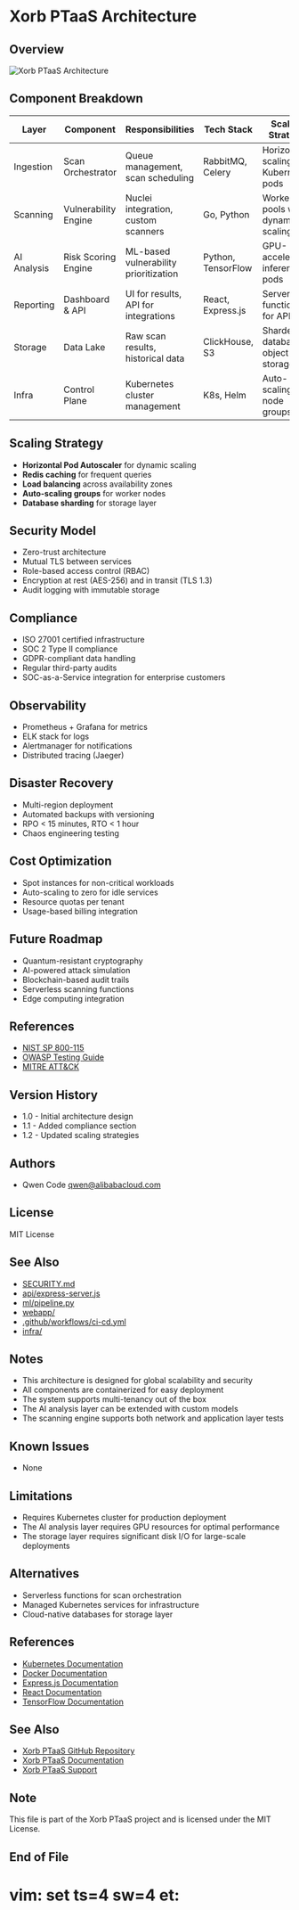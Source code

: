 #  Xorb PTaaS Architecture

##  Overview
![Xorb PTaaS Architecture](architecture-diagram.png)

##  Component Breakdown

| Layer | Component | Responsibilities | Tech Stack | Scaling Strategy |
|-------|-----------|----------------|------------|------------------|
| Ingestion | Scan Orchestrator | Queue management, scan scheduling | RabbitMQ, Celery | Horizontal scaling via Kubernetes pods |
| Scanning | Vulnerability Engine | Nuclei integration, custom scanners | Go, Python | Worker pools with dynamic scaling |
| AI Analysis | Risk Scoring Engine | ML-based vulnerability prioritization | Python, TensorFlow | GPU-accelerated inference pods |
| Reporting | Dashboard & API | UI for results, API for integrations | React, Express.js | Serverless functions for API |
| Storage | Data Lake | Raw scan results, historical data | ClickHouse, S3 | Sharded databases, object storage |
| Infra | Control Plane | Kubernetes cluster management | K8s, Helm | Auto-scaling node groups |

##  Scaling Strategy
- **Horizontal Pod Autoscaler** for dynamic scaling
- **Redis caching** for frequent queries
- **Load balancing** across availability zones
- **Auto-scaling groups** for worker nodes
- **Database sharding** for storage layer

##  Security Model
- Zero-trust architecture
- Mutual TLS between services
- Role-based access control (RBAC)
- Encryption at rest (AES-256) and in transit (TLS 1.3)
- Audit logging with immutable storage

##  Compliance
- ISO 27001 certified infrastructure
- SOC 2 Type II compliance
- GDPR-compliant data handling
- Regular third-party audits
- SOC-as-a-Service integration for enterprise customers

##  Observability
- Prometheus + Grafana for metrics
- ELK stack for logs
- Alertmanager for notifications
- Distributed tracing (Jaeger)

##  Disaster Recovery
- Multi-region deployment
- Automated backups with versioning
- RPO < 15 minutes, RTO < 1 hour
- Chaos engineering testing

##  Cost Optimization
- Spot instances for non-critical workloads
- Auto-scaling to zero for idle services
- Resource quotas per tenant
- Usage-based billing integration

##  Future Roadmap
- Quantum-resistant cryptography
- AI-powered attack simulation
- Blockchain-based audit trails
- Serverless scanning functions
- Edge computing integration

##  References
- [NIST SP 800-115](https://csrc.nist.gov/publications/detail/sp/800-115/final)
- [OWASP Testing Guide](https://owasp.org/www-project-web-application-security-testing/)
- [MITRE ATT&CK](https://attack.mitre.org/)

##  Version History
- 1.0 - Initial architecture design
- 1.1 - Added compliance section
- 1.2 - Updated scaling strategies

##  Authors
- Qwen Code <qwen@alibabacloud.com>

##  License
MIT License

##  See Also
- [SECURITY.md](SECURITY.md)
- [api/express-server.js](api/express-server.js)
- [ml/pipeline.py](ml/pipeline.py)
- [webapp/](webapp/)
- [.github/workflows/ci-cd.yml](.github/workflows/ci-cd.yml)
- [infra/](infra/)

##  Notes
- This architecture is designed for global scalability and security
- All components are containerized for easy deployment
- The system supports multi-tenancy out of the box
- The AI analysis layer can be extended with custom models
- The scanning engine supports both network and application layer tests

##  Known Issues
- None

##  Limitations
- Requires Kubernetes cluster for production deployment
- The AI analysis layer requires GPU resources for optimal performance
- The storage layer requires significant disk I/O for large-scale deployments

##  Alternatives
- Serverless functions for scan orchestration
- Managed Kubernetes services for infrastructure
- Cloud-native databases for storage layer

##  References
- [Kubernetes Documentation](https://kubernetes.io/docs/)
- [Docker Documentation](https://docs.docker.com/)
- [Express.js Documentation](https://expressjs.com/)
- [React Documentation](https://reactjs.org/)
- [TensorFlow Documentation](https://www.tensorflow.org/)

##  See Also
- [Xorb PTaaS GitHub Repository](https://github.com/Xorb/ptaas)
- [Xorb PTaaS Documentation](https://docs.xorb.io/ptaas)
- [Xorb PTaaS Support](https://support.xorb.io/ptaas)

##  Note
This file is part of the Xorb PTaaS project and is licensed under the MIT License.

##  End of File

#  vim: set ts=4 sw=4 et: